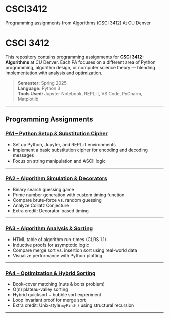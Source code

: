 # CSCI3412
Programming assignments from Algorithms (CSCI 3412) At CU Denver

#  CSCI 3412

This repository contains programming assignments for **CSCI 3412- Algorithms** at CU Denver. Each PA focuses on a different area of Python programming, algorithm design, or computer science theory — blending implementation with analysis and optimization.

> **Semester:** Spring 2025  
> **Language:** Python 3  
> **Tools Used:** Jupyter Notebook, REPL.it, VS Code, PyCharm, Matplotlib

---

##  Programming Assignments

###  [PA1 – Python Setup & Substitution Cipher](./PA1)
- Set up Python, Jupyter, and REPL.it environments
- Implement a basic substitution cipher for encoding and decoding messages
- Focus on string manipulation and ASCII logic

---

###  [PA2 – Algorithm Simulation & Decorators](./PA2)
- Binary search guessing game
- Prime number generation with custom timing function
- Compare brute-force vs. random guessing
- Analyze Collatz Conjecture
- Extra credit: Decorator-based timing

---

###  [PA3 – Algorithm Analysis & Sorting](./PA3)
- HTML table of algorithm run-times (CLRS 1.1)
- Inductive proofs for asymptotic logic
- Compare merge sort vs. insertion sort using real-world data
- Visualize performance with Python plotting

---

###  [PA4 – Optimization & Hybrid Sorting](./PA4)
- Book-cover matching (nuts & bolts problem)
- O(n) plateau-valley sorting
- Hybrid quicksort + bubble sort experiment
- Loop invariant proof for merge sort
- Extra credit: Unix-style `myFind()` using structural recursion

---


